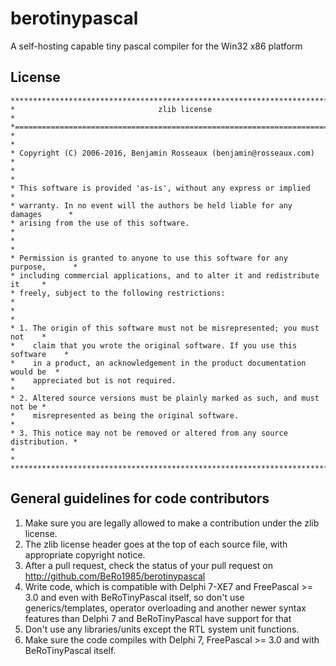 # berotinypascal
A self-hosting capable tiny pascal compiler for the Win32 x86 platform 

## License

    ******************************************************************************
    *                                zlib license                                *
    *============================================================================*
    *                                                                            *
    * Copyright (C) 2006-2016, Benjamin Rosseaux (benjamin@rosseaux.com)         *
    *                                                                            *
    * This software is provided 'as-is', without any express or implied          *
    * warranty. In no event will the authors be held liable for any damages      *
    * arising from the use of this software.                                     *
    *                                                                            *
    * Permission is granted to anyone to use this software for any purpose,      *
    * including commercial applications, and to alter it and redistribute it     *
    * freely, subject to the following restrictions:                             *
    *                                                                            *
    * 1. The origin of this software must not be misrepresented; you must not    *
    *    claim that you wrote the original software. If you use this software    *
    *    in a product, an acknowledgement in the product documentation would be  *
    *    appreciated but is not required.                                        *
    * 2. Altered source versions must be plainly marked as such, and must not be *
    *    misrepresented as being the original software.                          *
    * 3. This notice may not be removed or altered from any source distribution. *
    *                                                                            *
    ******************************************************************************
    
## General guidelines for code contributors

1. Make sure you are legally allowed to make a contribution under the zlib license.                                                   
2. The zlib license header goes at the top of each source file, with appropriate copyright notice.
3. After a pull request, check the status of your pull request on http://github.com/BeRo1985/berotinypascal
4. Write code, which is compatible with Delphi 7-XE7 and FreePascal >= 3.0 and even with BeRoTinyPascal itself, so don't use generics/templates, operator overloading and another newer syntax features than Delphi 7 and BeRoTinyPascal have support for that     
5. Don't use any libraries/units except the RTL system unit functions.
6.  Make sure the code compiles with Delphi 7, FreePascal >= 3.0 and with BeRoTinyPascal itself.
